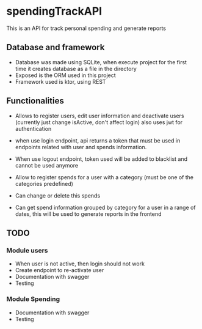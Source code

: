 # spendingTrackAPI

This is an API for track personal spending and generate reports

## Database and framework
* Database was made using SQLite, when execute project for the first time it creates database as a file in the directory
* Exposed is the ORM used in this project
* Framework used is ktor, using REST

## Functionalities
* Allows to register users, edit user information and deactivate users (currently just change isActive, don't affect login) also uses jwt for authentication
* when use login endpoint, api returns a token that must be used in endpoints related with user and spends information.
* When use logout endpoint, token used will be added to blacklist and cannot be used anymore

* Allow to register spends for a user with a category (must be one of the categories predefined)
* Can change or delete this spends
* Can get spend information grouped by category for a user in a range of dates, this will be used to generate reports in the frontend

## TODO
### Module users
* When user is not active, then login should not work
* Create endpoint to re-activate user
* Documentation with swagger
* Testing

### Module Spending
* Documentation with swagger
* Testing
